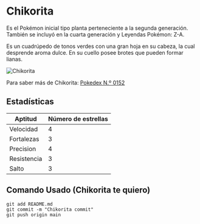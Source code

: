 # Chikorita

Es el Pokémon inicial tipo planta perteneciente a la segunda generación. También se incluyó en la cuarta generación y Leyendas Pokémon: Z-A.

Es un cuadrúpedo de tonos verdes con una gran hoja en su cabeza, la cual desprende aroma dulce. En su cuello posee brotes que pueden formar lianas.

![Chikorita](https://www.pokemon.com/static-assets/content-assets/cms2/img/pokedex/full/152.png)


Para saber más de Chikorita: [Pokedex N.º 0152](https://www.pokemon.com/el/pokedex/chikorita)

## Estadísticas

Aptitud | Número de estrellas
-------|-----------
Velocidad | 4
Fortalezas | 3
Precision | 4
Resistencia | 3
Salto | 3




## Comando Usado (Chikorita te quiero)

```
git add README.md
git commit -m "Chikorita commit"
git push origin main
```
